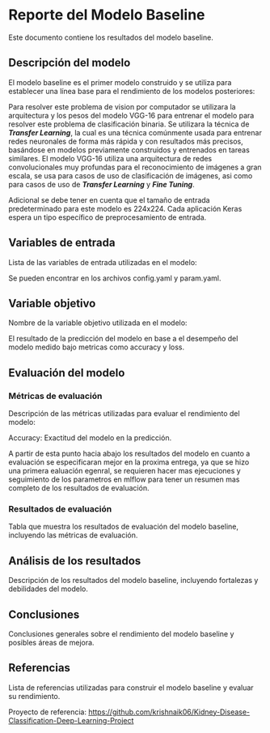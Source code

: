 # Reporte del Modelo Baseline

Este documento contiene los resultados del modelo baseline.

## Descripción del modelo

El modelo baseline es el primer modelo construido y se utiliza para establecer una línea base para el rendimiento de los modelos posteriores:

Para resolver este problema de vision por computador se utilizara la arquitectura y los pesos del modelo VGG-16 para entrenar el modelo para resolver este problema de clasificación binaria. Se utilizara la técnica de **_Transfer Learning_**, la cual es una técnica comúnmente usada para entrenar redes neuronales de forma más rápida y con resultados más precisos, basándose en modelos previamente construidos y entrenados en tareas similares.  El modelo VGG-16 utiliza una arquitectura de redes convolucionales muy profundas para el reconocimiento de imágenes a gran escala, se usa para casos de uso de clasificación de imágenes, asi como para casos de uso de **_Transfer Learning_** y **_Fine Tuning_**.

Adicional se debe tener en cuenta que el tamaño de entrada predeterminado para este modelo es 224x224. Cada aplicación Keras espera un tipo específico de preprocesamiento de entrada.

## Variables de entrada

Lista de las variables de entrada utilizadas en el modelo:

Se pueden encontrar en los archivos config.yaml y param.yaml.

## Variable objetivo

Nombre de la variable objetivo utilizada en el modelo:

El resultado de la predicción del modelo en base a el desempeño del modelo medido bajo metricas como accuracy y loss.

## Evaluación del modelo

### Métricas de evaluación

Descripción de las métricas utilizadas para evaluar el rendimiento del modelo:

Accuracy: Exactitud del modelo en la predicción.

A partir de esta punto hacia abajo los resultados del modelo en cuanto a evaluación se especificaran mejor en la proxima entrega, ya que se hizo una primera ealuación egenral, se requieren hacer mas ejecuciones y seguimiento de los parametros en mlflow para tener un resumen mas completo de los resultados de evaluación.

### Resultados de evaluación

Tabla que muestra los resultados de evaluación del modelo baseline, incluyendo las métricas de evaluación.

## Análisis de los resultados

Descripción de los resultados del modelo baseline, incluyendo fortalezas y debilidades del modelo.

## Conclusiones

Conclusiones generales sobre el rendimiento del modelo baseline y posibles áreas de mejora.

## Referencias

Lista de referencias utilizadas para construir el modelo baseline y evaluar su rendimiento.

Proyecto de referencia: https://github.com/krishnaik06/Kidney-Disease-Classification-Deep-Learning-Project
